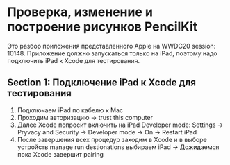 #  Проверка, изменение и построение рисунков PencilKit

Это разбор приложения представленного Apple на WWDC20 session: 10148. Приложение должно запускаться только на iPad, поэтому надо подключить iPad к Xcode для тестирования.

## Section 1: Подключение iPad к Xcode для тестирования

1. Подключаем iPad по кабелю к Mac 
2. Проходим авторизацию -> trust this computer
3. Далее Xcode попросит включить на iPad Developer mode: Settings -> Pryvacy and Security -> Developer mode -> On -> Restart iPad
4. После завершения всех процедур заходим в Xcode и в выборе устройств manage run destionations выбираем iPad -> Дожидаемся пока Xcode завершит pairing


